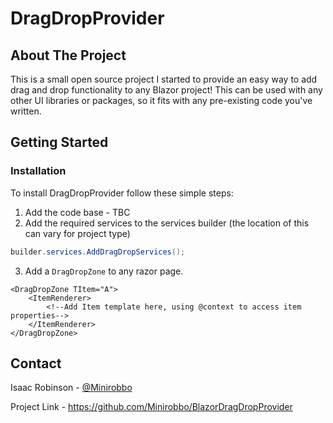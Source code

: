 # DragDropProvider

## About The Project
This is a small open source project I started to provide an easy way to add drag and drop functionality to any Blazor project! This can be used with any other UI libraries or packages, so it fits with any pre-existing code you've written.

## Getting Started
### Installation
To install DragDropProvider follow these simple steps:

1. Add the code base - TBC
2. Add the required services to the services builder (the location of this can vary for project type)
```csharp
builder.services.AddDragDropServices();
```
3. Add a ```DragDropZone``` to any razor page.
```razor
<DragDropZone TItem="A">
    <ItemRenderer>
        <!--Add Item template here, using @context to access item properties-->
    </ItemRenderer>
</DragDropZone>
```

## Contact

Isaac Robinson - [@Minirobbo](www.github.com/Minirobbo)

Project Link - https://github.com/Minirobbo/BlazorDragDropProvider